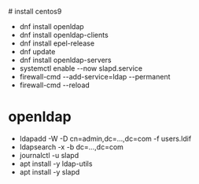 # install centos9

- dnf install openldap
- dnf install openldap-clients
- dnf install epel-release
- dnf update
- dnf install openldap-servers
- systemctl enable --now slapd.service
- firewall-cmd --add-service=ldap --permanent 
- firewall-cmd --reload

# openldap

- ldapadd -W -D cn=admin,dc=...,dc=com -f users.ldif
- ldapsearch -x -b dc=...,dc=com
- journalctl -u slapd
- apt install -y ldap-utils
- apt install -y slapd